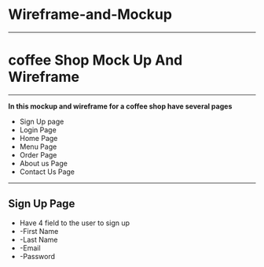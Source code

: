 # Wireframe-and-Mockup
---
#  coffee Shop Mock Up And Wireframe
---
**In this mockup and wireframe for a coffee shop have several pages**
- Sign Up page 
- Login Page
- Home Page
- Menu Page
- Order Page
- About us Page
- Contact Us Page
---
## Sign Up Page
- Have 4 field to the user to sign up
- -First Name
- -Last Name
- -Email
- -Password
